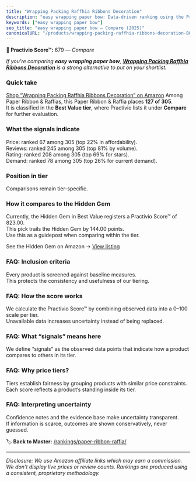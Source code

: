 ```yaml
---
title: "Wrapping Packing Raffhia Ribbons Decoration"
description: "easy wrapping paper bow: Data-driven ranking using the Practivio Score™. Positioned by quality, value, demand, findability, momentum."
keywords: ["easy wrapping paper bow"]
seo_title: "easy wrapping paper bow — Compare (2025)"
canonicalURL: "/products/wrapping-packing-raffhia-ribbons-decoration-B0D5LCL1FV/"
---
```


**🛒 Practivio Score™:** 679 — _Compare_


*If you're comparing **easy wrapping paper bow**, **[Wrapping Packing Raffhia Ribbons Decoration](https://www.amazon.com/dp/B0D5LCL1FV?tag=practivio-20)** is a strong alternative to put on your shortlist.*
### Quick take
[Shop “Wrapping Packing Raffhia Ribbons Decoration” on Amazon](https://www.amazon.com/dp/B0D5LCL1FV?tag=practivio-20)
Among Paper Ribbon & Raffias, this Paper Ribbon & Raffia places **127 of 305**.  
It is classified in the **Best Value tier**, where Practivio lists it under **Compare** for further evaluation.

### What the signals indicate
Price: ranked 67 among 305 (top 22% in affordability).  
Reviews: ranked 245 among 305 (top 81% by volume).  
Rating: ranked 208 among 305 (top 69% for stars).  
Demand: ranked 78 among 305 (top 26% for current demand).

### Position in tier
Comparisons remain tier-specific.

### How it compares to the Hidden Gem
Currently, the Hidden Gem in Best Value registers a Practivio Score™ of 823.00.  
This pick trails the Hidden Gem by 144.00 points.  
Use this as a guidepost when comparing within the tier.  

See the Hidden Gem on Amazon → [View listing](https://www.amazon.com/dp/B072XBTGHN?tag=practivio-20)

### FAQ: Inclusion criteria
Every product is screened against baseline measures.  
This protects the consistency and usefulness of our tiering.

### FAQ: How the score works
We calculate the Practivio Score™ by combining observed data into a 0–100 scale per tier.  
Unavailable data increases uncertainty instead of being replaced.

### FAQ: What “signals” means here
We define “signals” as the observed data points that indicate how a product compares to others in its tier.

### FAQ: Why price tiers?
Tiers establish fairness by grouping products with similar price constraints.  
Each score reflects a product’s standing inside its tier.

### FAQ: Interpreting uncertainty
Confidence notes and the evidence base make uncertainty transparent.  
If information is scarce, outcomes are shown conservatively, never guessed.

<!-- Missing template for Compare/CompareWithinPriceClass -->


🏷️ **Back to Master:** [/rankings/paper-ribbon-raffia/](/rankings/paper-ribbon-raffia/)

---
_Disclosure: We use Amazon affiliate links which may earn a commission. We don’t display live prices or review counts. Rankings are produced using a consistent, proprietary methodology._
